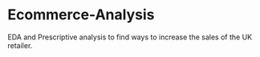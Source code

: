 # Ecommerce-Analysis
EDA and Prescriptive analysis to find ways to increase the sales of the UK retailer.
